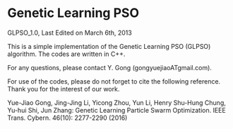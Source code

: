 # Genetic Learning PSO


GLPSO_1.0, Last Edited on March 6th, 2013

This is a simple implementation of the Genetic Learning PSO (GLPSO) algorithm. The codes are written in C++.  

For any questions, please contact Y. Gong (gongyuejiaoATgmail.com).   

For use of the codes, please do not forget to cite the following reference. Thank you for the interest of our work.

Yue-Jiao Gong, Jing-Jing Li, Yicong Zhou, Yun Li, Henry Shu-Hung Chung, Yu-hui Shi, Jun Zhang:
Genetic Learning Particle Swarm Optimization. IEEE Trans. Cybern. 46(10): 2277-2290 (2016)

